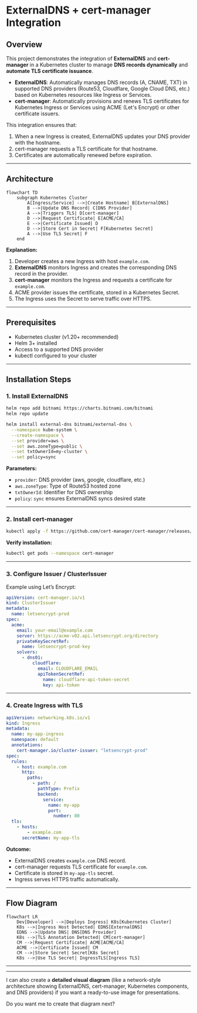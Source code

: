 # ExternalDNS + cert-manager Integration

## Overview

This project demonstrates the integration of **ExternalDNS** and **cert-manager** in a Kubernetes cluster to manage **DNS records dynamically** and **automate TLS certificate issuance**.

* **ExternalDNS**: Automatically manages DNS records (A, CNAME, TXT) in supported DNS providers (Route53, Cloudflare, Google Cloud DNS, etc.) based on Kubernetes resources like Ingress or Services.
* **cert-manager**: Automatically provisions and renews TLS certificates for Kubernetes Ingress or Services using ACME (Let's Encrypt) or other certificate issuers.

This integration ensures that:

1. When a new Ingress is created, ExternalDNS updates your DNS provider with the hostname.
2. cert-manager requests a TLS certificate for that hostname.
3. Certificates are automatically renewed before expiration.

---

## Architecture

```mermaid
flowchart TD
    subgraph Kubernetes Cluster
        A[Ingress/Service] -->|Create Hostname| B[ExternalDNS]
        B -->|Update DNS Record| C[DNS Provider]
        A -->|Triggers TLS| D[cert-manager]
        D -->|Request Certificate| E[ACME/CA]
        E -->|Certificate Issued| D
        D -->|Store Cert in Secret| F[Kubernetes Secret]
        A -->|Use TLS Secret| F
    end
```

**Explanation:**

1. Developer creates a new Ingress with host `example.com`.
2. **ExternalDNS** monitors Ingress and creates the corresponding DNS record in the provider.
3. **cert-manager** monitors the Ingress and requests a certificate for `example.com`.
4. ACME provider issues the certificate, stored in a Kubernetes Secret.
5. The Ingress uses the Secret to serve traffic over HTTPS.

---

## Prerequisites

* Kubernetes cluster (v1.20+ recommended)
* Helm 3+ installed
* Access to a supported DNS provider
* kubectl configured to your cluster

---

## Installation Steps

### 1. Install ExternalDNS

```bash
helm repo add bitnami https://charts.bitnami.com/bitnami
helm repo update

helm install external-dns bitnami/external-dns \
  --namespace kube-system \
  --create-namespace \
  --set provider=aws \
  --set aws.zoneType=public \
  --set txtOwnerId=my-cluster \
  --set policy=sync
```

**Parameters:**

* `provider`: DNS provider (aws, google, cloudflare, etc.)
* `aws.zoneType`: Type of Route53 hosted zone
* `txtOwnerId`: Identifier for DNS ownership
* `policy`: `sync` ensures ExternalDNS syncs desired state

---

### 2. Install cert-manager

```bash
kubectl apply -f https://github.com/cert-manager/cert-manager/releases/download/v1.14.0/cert-manager.yaml
```

**Verify installation:**

```bash
kubectl get pods --namespace cert-manager
```

---

### 3. Configure Issuer / ClusterIssuer

Example using Let’s Encrypt:

```yaml
apiVersion: cert-manager.io/v1
kind: ClusterIssuer
metadata:
  name: letsencrypt-prod
spec:
  acme:
    email: your-email@example.com
    server: https://acme-v02.api.letsencrypt.org/directory
    privateKeySecretRef:
      name: letsencrypt-prod-key
    solvers:
      - dns01:
          cloudflare:
            email: CLOUDFLARE_EMAIL
            apiTokenSecretRef:
              name: cloudflare-api-token-secret
              key: api-token
```

---

### 4. Create Ingress with TLS

```yaml
apiVersion: networking.k8s.io/v1
kind: Ingress
metadata:
  name: my-app-ingress
  namespace: default
  annotations:
    cert-manager.io/cluster-issuer: "letsencrypt-prod"
spec:
  rules:
    - host: example.com
      http:
        paths:
          - path: /
            pathType: Prefix
            backend:
              service:
                name: my-app
                port:
                  number: 80
  tls:
    - hosts:
        - example.com
      secretName: my-app-tls
```

**Outcome:**

* ExternalDNS creates `example.com` DNS record.
* cert-manager requests TLS certificate for `example.com`.
* Certificate is stored in `my-app-tls` secret.
* Ingress serves HTTPS traffic automatically.

---

## Flow Diagram

```mermaid
flowchart LR
    Dev[Developer] -->|Deploys Ingress| K8s[Kubernetes Cluster]
    K8s -->|Ingress Host Detected| EDNS[ExternalDNS]
    EDNS -->|Update DNS| DNS[DNS Provider]
    K8s -->|TLS Annotation Detected| CM[cert-manager]
    CM -->|Request Certificate| ACME[ACME/CA]
    ACME -->|Certificate Issued| CM
    CM -->|Store Secret| Secret[K8s Secret]
    K8s -->|Use TLS Secret| IngressTLS[Ingress TLS]
```

---


---

I can also create a **detailed visual diagram** (like a network-style architecture showing ExternalDNS, cert-manager, Kubernetes components, and DNS providers) if you want a ready-to-use image for presentations.

Do you want me to create that diagram next?
